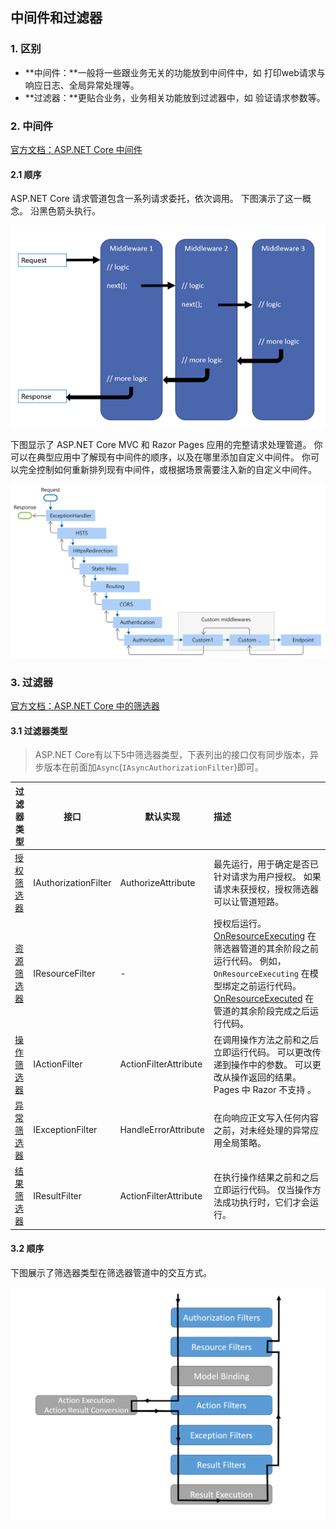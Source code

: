 ## 中间件和过滤器

### 1. 区别

- **中间件：**一般将一些跟业务无关的功能放到中间件中，如 打印web请求与响应日志、全局异常处理等。
- **过滤器：**更贴合业务，业务相关功能放到过滤器中，如 验证请求参数等。

### 2. 中间件

[官方文档：ASP.NET Core 中间件](https://docs.microsoft.com/zh-cn/aspnet/core/fundamentals/middleware/?view=aspnetcore-5.0)

#### 2.1 顺序

ASP.NET Core 请求管道包含一系列请求委托，依次调用。 下图演示了这一概念。 沿黑色箭头执行。

![请求处理模式显示请求到达、通过三个中间件进行处理以及响应离开应用。 每个中间件运行其逻辑，并在 next() 语句处将请求传递到下一个中间件。 在第三个中间件处理请求之后，请求按相反顺序返回通过前两个中间件，以进行离开应用前并在其 next() 语句后的其他处理，作为对客户端的响应。](MiddlewareAndFilters.assets/request-delegate-pipeline.pngview=aspnetcore-5.0.png)

下图显示了 ASP.NET Core MVC 和 Razor Pages 应用的完整请求处理管道。 你可以在典型应用中了解现有中间件的顺序，以及在哪里添加自定义中间件。 你可以完全控制如何重新排列现有中间件，或根据场景需要注入新的自定义中间件。

![ASP.NET Core 中间件管道](MiddlewareAndFilters.assets/middleware-pipeline.svgview=aspnetcore-5.0.svg)

### 3. 过滤器

[官方文档：ASP.NET Core 中的筛选器](https://docs.microsoft.com/zh-cn/aspnet/core/mvc/controllers/filters?view=aspnetcore-5.0)

#### 3.1 过滤器类型

> ASP.NET Core有以下5中筛选器类型，下表列出的接口仅有同步版本，异步版本在前面加`Async`(`IAsyncAuthorizationFilter`)即可。

| 过滤器类型                                                   | 接口                 | 默认实现              | 描述                                                         |
| ------------------------------------------------------------ | -------------------- | --------------------- | :----------------------------------------------------------- |
| [授权筛选器](https://docs.microsoft.com/zh-cn/aspnet/core/mvc/controllers/filters?view=aspnetcore-5.0#authorization-filters) | IAuthorizationFilter | AuthorizeAttribute    | 最先运行，用于确定是否已针对请求为用户授权。 如果请求未获授权，授权筛选器可以让管道短路。 |
| [资源筛选器](https://docs.microsoft.com/zh-cn/aspnet/core/mvc/controllers/filters?view=aspnetcore-5.0#resource-filters) | IResourceFilter      | -                     | 授权后运行。 [OnResourceExecuting](https://docs.microsoft.com/zh-cn/dotnet/api/microsoft.aspnetcore.mvc.filters.iresourcefilter.onresourceexecuting) 在筛选器管道的其余阶段之前运行代码。 例如，`OnResourceExecuting` 在模型绑定之前运行代码。 [OnResourceExecuted](https://docs.microsoft.com/zh-cn/dotnet/api/microsoft.aspnetcore.mvc.filters.iresourcefilter.onresourceexecuted) 在管道的其余阶段完成之后运行代码。 |
| [操作筛选器](https://docs.microsoft.com/zh-cn/aspnet/core/mvc/controllers/filters?view=aspnetcore-5.0#action-filters) | IActionFilter        | ActionFilterAttribute | 在调用操作方法之前和之后立即运行代码。 可以更改传递到操作中的参数。 可以更改从操作返回的结果。 Pages 中 Razor 不支持 。 |
| [异常筛选器](https://docs.microsoft.com/zh-cn/aspnet/core/mvc/controllers/filters?view=aspnetcore-5.0#exception-filters) | IExceptionFilter     | HandleErrorAttribute  | 在向响应正文写入任何内容之前，对未经处理的异常应用全局策略。 |
| [结果筛选器](https://docs.microsoft.com/zh-cn/aspnet/core/mvc/controllers/filters?view=aspnetcore-5.0#result-filters) | IResultFilter        | ActionFilterAttribute | 在执行操作结果之前和之后立即运行代码。 仅当操作方法成功执行时，它们才会运行。 |

#### 3.2 顺序

下图展示了筛选器类型在筛选器管道中的交互方式。

![请求通过授权过滤器、资源过滤器、模型绑定、操作过滤器、操作执行和操作结果转换、异常过滤器、结果过滤器和结果执行进行处理。 返回时，请求仅由结果过滤器和资源过滤器进行处理，变成发送到客户端的响应。](MiddlewareAndFilters.assets/filter-pipeline-2.pngview=aspnetcore-5.0.png)
